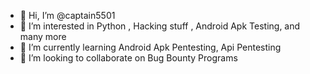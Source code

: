 - 👋 Hi, I’m @captain5501
- 👀 I’m interested in Python , Hacking stuff , Android Apk Testing, and many more
- 🌱 I’m currently learning Android Apk Pentesting, Api Pentesting
- 💞️ I’m looking to collaborate on Bug Bounty Programs

<!---
captain5501/captain5501 is a ✨ special ✨ repository because its `README.md` (this file) appears on your GitHub profile.
You can click the Preview link to take a look at your changes.
--->
